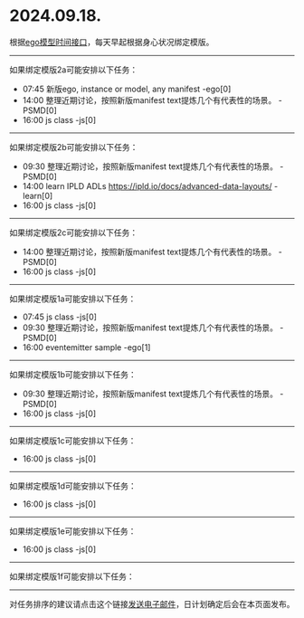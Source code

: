 # 2024.09.18.

根据[ego模型时间接口](https://gitee.com/hyg/blog/blob/master/timeflow.md)，每天早起根据身心状况绑定模版。

---
如果绑定模版2a可能安排以下任务：

- 07:45	新版ego, instance or model, any manifest -ego[0]
- 14:00	整理近期讨论，按照新版manifest text提炼几个有代表性的场景。 -PSMD[0]
- 16:00	js class -js[0]

---
如果绑定模版2b可能安排以下任务：

- 09:30	整理近期讨论，按照新版manifest text提炼几个有代表性的场景。 -PSMD[0]
- 14:00	learn IPLD ADLs https://ipld.io/docs/advanced-data-layouts/ -learn[0]
- 16:00	js class -js[0]

---
如果绑定模版2c可能安排以下任务：

- 14:00	整理近期讨论，按照新版manifest text提炼几个有代表性的场景。 -PSMD[0]
- 16:00	js class -js[0]

---
如果绑定模版1a可能安排以下任务：

- 07:45	js class -js[0]
- 09:30	整理近期讨论，按照新版manifest text提炼几个有代表性的场景。 -PSMD[0]
- 16:00	eventemitter sample -ego[1]

---
如果绑定模版1b可能安排以下任务：

- 09:30	整理近期讨论，按照新版manifest text提炼几个有代表性的场景。 -PSMD[0]
- 16:00	js class -js[0]

---
如果绑定模版1c可能安排以下任务：

- 16:00	js class -js[0]

---
如果绑定模版1d可能安排以下任务：

- 16:00	js class -js[0]

---
如果绑定模版1e可能安排以下任务：

- 16:00	js class -js[0]

---
如果绑定模版1f可能安排以下任务：


---
对任务排序的建议请点击这个链接<a href="mailto:huangyg@mars22.com?subject=关于2024.09.18.任务排序的建议&body=date: 2024.09.18.%0D%0Afile: ../../blog/release/time/d.20240918.md%0D%0A---请勿修改邮件主题及以上内容---%0D%0A">发送电子邮件</a>，日计划确定后会在本页面发布。